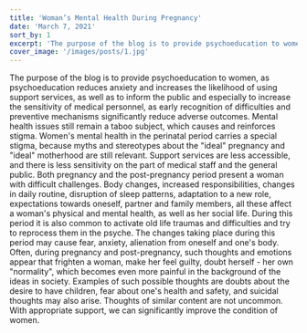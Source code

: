 ```yaml
---
title: 'Woman’s Mental Health During Pregnancy'
date: 'March 7, 2021'
sort_by: 1
excerpt: 'The purpose of the blog is to provide psychoeducation to women'
cover_image: '/images/posts/1.jpg'
---
```


The purpose of the blog is to provide psychoeducation to women, as psychoeducation reduces anxiety and increases the likelihood of using support services, as well as to inform the public and especially to increase the sensitivity of medical personnel, as early recognition of difficulties and preventive mechanisms significantly reduce adverse outcomes.
Mental health issues still remain a taboo subject, which causes and reinforces stigma. Women's mental health in the perinatal period carries a special stigma, because myths and stereotypes about the "ideal" pregnancy and "ideal" motherhood are still relevant. Support services are less accessible, and there is less sensitivity on the part of medical staff and the general public.
Both pregnancy and the post-pregnancy period present a woman with difficult challenges. Body changes, increased responsibilities, changes in daily routine, disruption of sleep patterns, adaptation to a new role, expectations towards oneself, partner and family members, all these affect a woman's physical and mental health, as well as her social life. 
During this period it is also common to activate old life traumas and difficulties and try to reprocess them in the psyche. The changes taking place during this period may cause fear, anxiety, alienation from oneself and one's body.
Often, during pregnancy and post-pregnancy, such thoughts and emotions appear that frighten a woman, make her feel guilty, doubt herself - her own "normality", which becomes even more painful in the background of the ideas in society.
Examples of such possible thoughts are doubts about the desire to have children, fear about one's health and safety, and suicidal thoughts may also arise. Thoughts of similar content are not uncommon. With appropriate support, we can significantly improve the condition of women.
